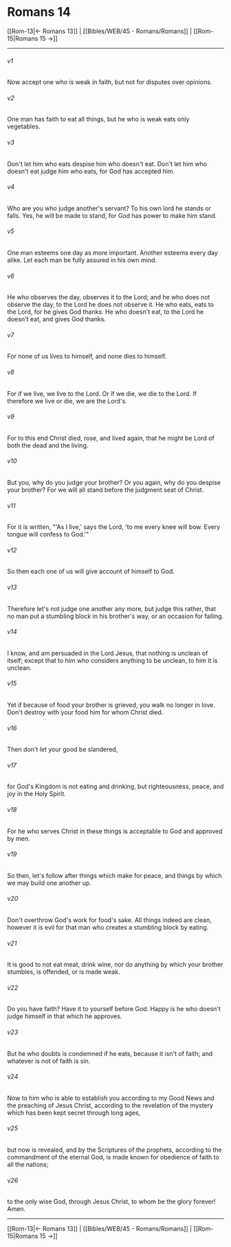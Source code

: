 # Romans 14

[[Rom-13|← Romans 13]] | [[Bibles/WEB/45 - Romans/Romans]] | [[Rom-15|Romans 15 →]]
***



###### v1 
Now accept one who is weak in faith, but not for disputes over opinions. 

###### v2 
One man has faith to eat all things, but he who is weak eats only vegetables. 

###### v3 
Don't let him who eats despise him who doesn't eat. Don't let him who doesn't eat judge him who eats, for God has accepted him. 

###### v4 
Who are you who judge another's servant? To his own lord he stands or falls. Yes, he will be made to stand, for God has power to make him stand. 

###### v5 
One man esteems one day as more important. Another esteems every day alike. Let each man be fully assured in his own mind. 

###### v6 
He who observes the day, observes it to the Lord; and he who does not observe the day, to the Lord he does not observe it. He who eats, eats to the Lord, for he gives God thanks. He who doesn't eat, to the Lord he doesn't eat, and gives God thanks. 

###### v7 
For none of us lives to himself, and none dies to himself. 

###### v8 
For if we live, we live to the Lord. Or if we die, we die to the Lord. If therefore we live or die, we are the Lord's. 

###### v9 
For to this end Christ died, rose, and lived again, that he might be Lord of both the dead and the living. 

###### v10 
But you, why do you judge your brother? Or you again, why do you despise your brother? For we will all stand before the judgment seat of Christ. 

###### v11 
For it is written, "'As I live,' says the Lord, 'to me every knee will bow. Every tongue will confess to God.'" 

###### v12 
So then each one of us will give account of himself to God. 

###### v13 
Therefore let's not judge one another any more, but judge this rather, that no man put a stumbling block in his brother's way, or an occasion for falling. 

###### v14 
I know, and am persuaded in the Lord Jesus, that nothing is unclean of itself; except that to him who considers anything to be unclean, to him it is unclean. 

###### v15 
Yet if because of food your brother is grieved, you walk no longer in love. Don't destroy with your food him for whom Christ died. 

###### v16 
Then don't let your good be slandered, 

###### v17 
for God's Kingdom is not eating and drinking, but righteousness, peace, and joy in the Holy Spirit. 

###### v18 
For he who serves Christ in these things is acceptable to God and approved by men. 

###### v19 
So then, let's follow after things which make for peace, and things by which we may build one another up. 

###### v20 
Don't overthrow God's work for food's sake. All things indeed are clean, however it is evil for that man who creates a stumbling block by eating. 

###### v21 
It is good to not eat meat, drink wine, nor do anything by which your brother stumbles, is offended, or is made weak. 

###### v22 
Do you have faith? Have it to yourself before God. Happy is he who doesn't judge himself in that which he approves. 

###### v23 
But he who doubts is condemned if he eats, because it isn't of faith; and whatever is not of faith is sin. 

###### v24 
Now to him who is able to establish you according to my Good News and the preaching of Jesus Christ, according to the revelation of the mystery which has been kept secret through long ages, 

###### v25 
but now is revealed, and by the Scriptures of the prophets, according to the commandment of the eternal God, is made known for obedience of faith to all the nations; 

###### v26 
to the only wise God, through Jesus Christ, to whom be the glory forever! Amen.

***
[[Rom-13|← Romans 13]] | [[Bibles/WEB/45 - Romans/Romans]] | [[Rom-15|Romans 15 →]]
